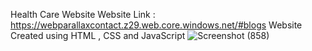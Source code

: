 Health Care Website Website Link : https://webparallaxcontact.z29.web.core.windows.net/#blogs Website Created using HTML , CSS and JavaScript
![Screenshot (858)](https://user-images.githubusercontent.com/84792843/210099006-330ca3b6-5370-4178-a75e-003eba5b4edf.png)
